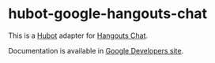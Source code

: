 # hubot-google-hangouts-chat

This is a [Hubot](http://hubot.github.com/) adapter for [Hangouts Chat](https://gsuite.google.com/products/chat/).

Documentation is available in [Google Developers site](https://developers.google.com/hangouts/chat/how-tos/configure-hubot).
